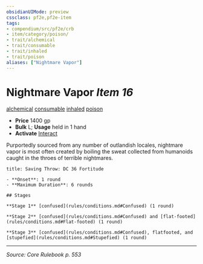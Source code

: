 ```yaml
---
obsidianUIMode: preview
cssclass: pf2e,pf2e-item
tags:
- compendium/src/pf2e/crb
- item/category/poison/
- trait/alchemical
- trait/consumable
- trait/inhaled
- trait/poison
aliases: ["Nightmare Vapor"]
---
```

# Nightmare Vapor *Item 16*  
[alchemical](alchemical.md "Alchemical Item Trait")  [consumable](consumable.md "Consumable Item Trait")  [inhaled](inhaled.md "Inhaled Item Trait")  [poison](Reference/Rules/Traits/poison.md "Poison Effect Trait")  

- **Price** 1400 gp
- **Bulk** L; **Usage** held in 1 hand
- **Activate** [Interact](interact.md)

Purportedly sourced from any number of outlandish locales, nightmare vapor is most often created by boiling the sweat collected from humanoids caught in the throes of terrible nightmares.

```ad-inline-affliction
title: Saving Throw: DC 36 Fortitude

- **Onset**: 1 round
- **Maximum Duration**: 6 rounds

## Stages

**Stage 1** [confused](rules/conditions.md#Confused) (1 round)

**Stage 2** [confused](rules/conditions.md#Confused) and [flat-footed](rules/conditions.md#Flat-footed) (1 round)

**Stage 3** [confused](rules/conditions.md#Confused), flatfooted, and [stupefied](rules/conditions.md#Stupefied) (1 round)
```


---
*Source: Core Rulebook p. 553*